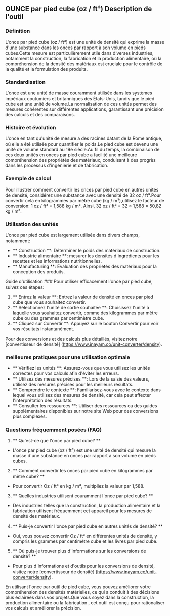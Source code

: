 ## OUNCE par pied cube (oz / ft³) Description de l'outil

### Définition
L'once par pied cube (oz / ft³) est une unité de densité qui exprime la masse d'une substance dans les onces par rapport à son volume en pieds cubes.Cette mesure est particulièrement utile dans diverses industries, notamment la construction, la fabrication et la production alimentaire, où la compréhension de la densité des matériaux est cruciale pour le contrôle de la qualité et la formulation des produits.

### Standardisation
L'once est une unité de masse couramment utilisée dans les systèmes impériaux coutumiers et britanniques des États-Unis, tandis que le pied cube est une unité de volume.La normalisation de ces unités permet des mesures cohérentes sur différentes applications, garantissant une précision des calculs et des comparaisons.

### Histoire et évolution
L'once en tant qu'unité de mesure a des racines datant de la Rome antique, où elle a été utilisée pour quantifier le poids.Le pied cube est devenu une unité de volume standard au 19e siècle.Au fil du temps, la combinaison de ces deux unités en onces par pied cube a facilité une meilleure compréhension des propriétés des matériaux, conduisant à des progrès dans les processus d'ingénierie et de fabrication.

### Exemple de calcul
Pour illustrer comment convertir les onces par pied cube en autres unités de densité, considérez une substance avec une densité de 32 oz / ft³.Pour convertir cela en kilogrammes par mètre cube (kg / m³), ​​utilisez le facteur de conversion:
1 oz / ft³ = 1,588 kg / m³.
Ainsi, 32 oz / ft³ = 32 × 1,588 = 50,82 kg / m³.

### Utilisation des unités
L'once par pied cube est largement utilisée dans divers champs, notamment:
- ** Construction **: Déterminer le poids des matériaux de construction.
- ** Industrie alimentaire **: mesurer les densités d'ingrédients pour les recettes et les informations nutritionnelles.
- ** Manufacturing **: Évaluation des propriétés des matériaux pour la conception des produits.

Guide d'utilisation ###
Pour utiliser efficacement l'once par pied cube, suivez ces étapes:
1. ** Entrez la valeur **: Entrez la valeur de densité en onces par pied cube que vous souhaitez convertir.
2. ** Sélectionnez l'unité de sortie souhaitée **: Choisissez l'unité à laquelle vous souhaitez convertir, comme des kilogrammes par mètre cube ou des grammes par centimètre cube.
3. ** Cliquez sur Convertir **: Appuyez sur le bouton Convertir pour voir vos résultats instantanément.

Pour des conversions et des calculs plus détaillés, visitez notre [convertisseur de densité] (https://www.inayam.co/unit-converter/density).

### meilleures pratiques pour une utilisation optimale
- ** Vérifiez les unités **: Assurez-vous que vous utilisez les unités correctes pour vos calculs afin d'éviter les erreurs.
- ** Utilisez des mesures précises **: Lors de la saisie des valeurs, utilisez des mesures précises pour les meilleurs résultats.
- ** Comprendre le contexte **: Familiarisez-vous avec le contexte dans lequel vous utilisez des mesures de densité, car cela peut affecter l'interprétation des résultats.
- ** Consulter les ressources **: Utiliser des ressources ou des guides supplémentaires disponibles sur notre site Web pour des conversions plus complexes.

### Questions fréquemment posées (FAQ)

1. ** Qu'est-ce que l'once par pied cube? **
- L'once par pied cube (oz / ft³) est une unité de densité qui mesure la masse d'une substance en onces par rapport à son volume en pieds cubes.

2. ** Comment convertir les onces par pied cube en kilogrammes par mètre cube? **
- Pour convertir Oz / ft³ en kg / m³, multipliez la valeur par 1,588.

3. ** Quelles industries utilisent couramment l'once par pied cube? **
- Des industries telles que la construction, la production alimentaire et la fabrication utilisent fréquemment cet appareil pour les mesures de densité des matériaux.

4. ** Puis-je convertir l'once par pied cube en autres unités de densité? **
- Oui, vous pouvez convertir Oz / ft³ en différentes unités de densité, y compris les grammes par centimètre cube et les livres par pied cube.

5. ** Où puis-je trouver plus d'informations sur les conversions de densité? **
- Pour plus d'informations et d'outils pour les conversions de densité, visitez notre [convertisseur de densité] (https://www.inayam.co/unit-converter/density).

En utilisant l'once par outil de pied cube, vous pouvez améliorer votre compréhension des densités matérielles, ce qui a conduit à des décisions plus éclairées dans vos projets.Que vous soyez dans la construction, la production alimentaire ou la fabrication , cet outil est conçu pour rationaliser vos calculs et améliorer la précision.